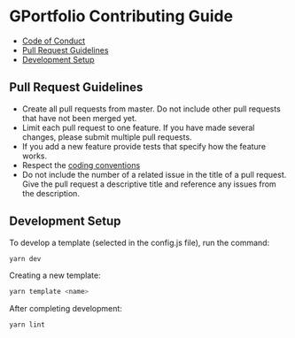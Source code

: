 # GPortfolio Contributing Guide

- [Code of Conduct](https://github.com/GPortfolio/GPortfolio/blob/master/.github/CODE_OF_CONDUCT.md)
- [Pull Request Guidelines](#pull-request-guidelines)
- [Development Setup](#development-setup)

## Pull Request Guidelines

- Create all pull requests from master. Do not include other pull requests that have not been merged yet.
- Limit each pull request to one feature. If you have made several changes, please submit multiple pull requests.
- If you add a new feature provide tests that specify how the feature works.
- Respect the [coding conventions](https://www.conventionalcommits.org)
- Do not include the number of a related issue in the title of a pull request. Give the pull request a descriptive title and reference any issues from the description.

## Development Setup

To develop a template (selected in the config.js file), run the command:

```bash
yarn dev
```

Creating a new template:

```bash
yarn template <name>
```

After completing development:

```bash
yarn lint
```
